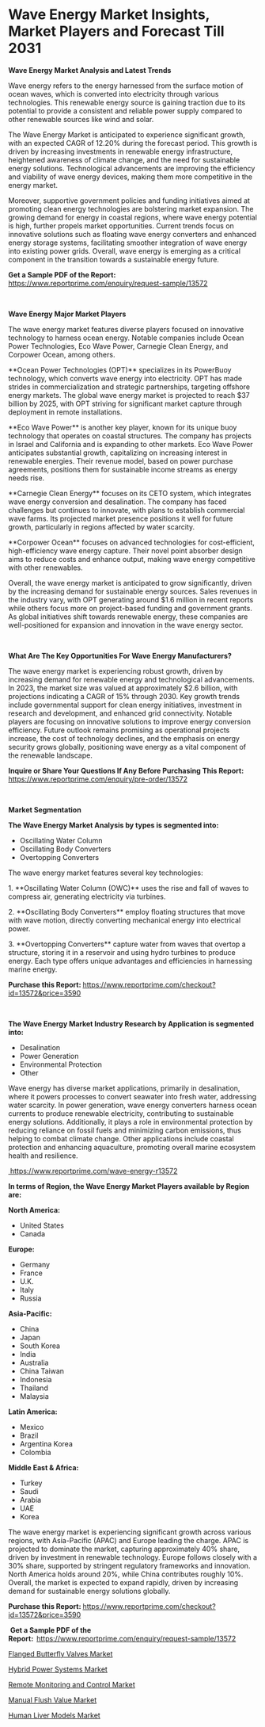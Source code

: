 <p><h1>Wave Energy Market Insights, Market Players and Forecast Till 2031</h1></p><p><strong>Wave Energy Market Analysis and Latest Trends</strong></p>
<p><p>Wave energy refers to the energy harnessed from the surface motion of ocean waves, which is converted into electricity through various technologies. This renewable energy source is gaining traction due to its potential to provide a consistent and reliable power supply compared to other renewable sources like wind and solar.</p><p>The Wave Energy Market is anticipated to experience significant growth, with an expected CAGR of 12.20% during the forecast period. This growth is driven by increasing investments in renewable energy infrastructure, heightened awareness of climate change, and the need for sustainable energy solutions. Technological advancements are improving the efficiency and viability of wave energy devices, making them more competitive in the energy market.</p><p>Moreover, supportive government policies and funding initiatives aimed at promoting clean energy technologies are bolstering market expansion. The growing demand for energy in coastal regions, where wave energy potential is high, further propels market opportunities. Current trends focus on innovative solutions such as floating wave energy converters and enhanced energy storage systems, facilitating smoother integration of wave energy into existing power grids. Overall, wave energy is emerging as a critical component in the transition towards a sustainable energy future.</p></p>
<p><strong>Get a Sample PDF of the Report:&nbsp;</strong> <a href="https://www.reportprime.com/enquiry/request-sample/13572?utm_campaign=1108&utm_medium=2&utm_source=Github&utm_content=ia&utm_term=29112024&utm_id=wave-energy">https://www.reportprime.com/enquiry/request-sample/13572</a></p>
<p>&nbsp;</p>
<p><strong>Wave Energy Major Market Players</strong></p>
<p><p>The wave energy market features diverse players focused on innovative technology to harness ocean energy. Notable companies include Ocean Power Technologies, Eco Wave Power, Carnegie Clean Energy, and Corpower Ocean, among others.</p><p>**Ocean Power Technologies (OPT)** specializes in its PowerBuoy technology, which converts wave energy into electricity. OPT has made strides in commercialization and strategic partnerships, targeting offshore energy markets. The global wave energy market is projected to reach $37 billion by 2025, with OPT striving for significant market capture through deployment in remote installations.</p><p>**Eco Wave Power** is another key player, known for its unique buoy technology that operates on coastal structures. The company has projects in Israel and California and is expanding to other markets. Eco Wave Power anticipates substantial growth, capitalizing on increasing interest in renewable energies. Their revenue model, based on power purchase agreements, positions them for sustainable income streams as energy needs rise.</p><p>**Carnegie Clean Energy** focuses on its CETO system, which integrates wave energy conversion and desalination. The company has faced challenges but continues to innovate, with plans to establish commercial wave farms. Its projected market presence positions it well for future growth, particularly in regions affected by water scarcity.</p><p>**Corpower Ocean** focuses on advanced technologies for cost-efficient, high-efficiency wave energy capture. Their novel point absorber design aims to reduce costs and enhance output, making wave energy competitive with other renewables.</p><p>Overall, the wave energy market is anticipated to grow significantly, driven by the increasing demand for sustainable energy sources. Sales revenues in the industry vary, with OPT generating around $1.6 million in recent reports while others focus more on project-based funding and government grants. As global initiatives shift towards renewable energy, these companies are well-positioned for expansion and innovation in the wave energy sector.</p></p>
<p>&nbsp;</p>
<p><strong>What Are The Key Opportunities For Wave Energy Manufacturers?</strong></p>
<p><p>The wave energy market is experiencing robust growth, driven by increasing demand for renewable energy and technological advancements. In 2023, the market size was valued at approximately $2.6 billion, with projections indicating a CAGR of 15% through 2030. Key growth trends include governmental support for clean energy initiatives, investment in research and development, and enhanced grid connectivity. Notable players are focusing on innovative solutions to improve energy conversion efficiency. Future outlook remains promising as operational projects increase, the cost of technology declines, and the emphasis on energy security grows globally, positioning wave energy as a vital component of the renewable landscape.</p></p>
<p><strong>Inquire or Share Your Questions If Any Before Purchasing This Report:</strong> <a href="https://www.reportprime.com/enquiry/pre-order/13572?utm_campaign=1108&utm_medium=2&utm_source=Github&utm_content=ia&utm_term=29112024&utm_id=wave-energy">https://www.reportprime.com/enquiry/pre-order/13572</a></p>
<p>&nbsp;</p>
<p><strong>Market Segmentation</strong></p>
<p><strong>The Wave Energy Market Analysis by types is segmented into:</strong></p>
<p><ul><li>Oscillating Water Column</li><li>Oscillating Body Converters</li><li>Overtopping Converters</li></ul></p>
<p><p>The wave energy market features several key technologies: </p><p>1. **Oscillating Water Column (OWC)** uses the rise and fall of waves to compress air, generating electricity via turbines.</p><p>2. **Oscillating Body Converters** employ floating structures that move with wave motion, directly converting mechanical energy into electrical power.</p><p>3. **Overtopping Converters** capture water from waves that overtop a structure, storing it in a reservoir and using hydro turbines to produce energy. Each type offers unique advantages and efficiencies in harnessing marine energy.</p></p>
<p><strong>Purchase this Report:&nbsp;</strong><a href="https://www.reportprime.com/checkout?id=13572&price=3590&utm_campaign=1108&utm_medium=2&utm_source=Github&utm_content=ia&utm_term=29112024&utm_id=wave-energy">https://www.reportprime.com/checkout?id=13572&price=3590</a></p>
<p>&nbsp;</p>
<p><strong>The Wave Energy Market Industry Research by Application is segmented into:</strong></p>
<p><ul><li>Desalination</li><li>Power Generation</li><li>Environmental Protection</li><li>Other</li></ul></p>
<p><p>Wave energy has diverse market applications, primarily in desalination, where it powers processes to convert seawater into fresh water, addressing water scarcity. In power generation, wave energy converters harness ocean currents to produce renewable electricity, contributing to sustainable energy solutions. Additionally, it plays a role in environmental protection by reducing reliance on fossil fuels and minimizing carbon emissions, thus helping to combat climate change. Other applications include coastal protection and enhancing aquaculture, promoting overall marine ecosystem health and resilience.</p></p>
<p><a href="https://www.reportprime.com/wave-energy-r13572?utm_campaign=1108&utm_medium=2&utm_source=Github&utm_content=ia&utm_term=29112024&utm_id=wave-energy">&nbsp;https://www.reportprime.com/wave-energy-r13572</a></p>
<p><strong>In terms of Region, the Wave Energy Market Players available by Region are:</strong></p>
<p>
    <p> <strong> North America: </strong>
        <ul>
            <li>United States</li>
            <li>Canada</li>
        </ul>
        </p> 
    <p> <strong> Europe: </strong>
        <ul>
            <li>Germany</li>
            <li>France</li>
            <li>U.K.</li>
            <li>Italy</li>
            <li>Russia</li>
        </ul>
        </p> 
    <p> <strong> Asia-Pacific: </strong>
        <ul>
            <li>China</li>
            <li>Japan</li>
            <li>South Korea</li>
            <li>India</li>
            <li>Australia</li>
            <li>China Taiwan</li>
            <li>Indonesia</li>
            <li>Thailand</li>
            <li>Malaysia</li>
        </ul>
        </p> 
    <p> <strong> Latin America: </strong>
        <ul>
            <li>Mexico</li>
            <li>Brazil</li>
            <li>Argentina Korea</li>
            <li>Colombia</li>
        </ul>
        </p> 
    <p> <strong> Middle East & Africa: </strong>
        <ul>
            <li>Turkey</li>
            <li>Saudi</li>
            <li>Arabia</li>
            <li>UAE</li>
            <li>Korea</li>
        </ul>
    </p>
    </p>
<p><p>The wave energy market is experiencing significant growth across various regions, with Asia-Pacific (APAC) and Europe leading the charge. APAC is projected to dominate the market, capturing approximately 40% share, driven by investment in renewable technology. Europe follows closely with a 30% share, supported by stringent regulatory frameworks and innovation. North America holds around 20%, while China contributes roughly 10%. Overall, the market is expected to expand rapidly, driven by increasing demand for sustainable energy solutions globally.</p></p>
<p><strong>Purchase this Report: </strong><a href="https://www.reportprime.com/checkout?id=13572&price=3590&utm_campaign=1108&utm_medium=2&utm_source=Github&utm_content=ia&utm_term=29112024&utm_id=wave-energy">https://www.reportprime.com/checkout?id=13572&price=3590</a></p>
<p>&nbsp;<strong>Get a Sample PDF of the Report:&nbsp;&nbsp;</strong><a href="https://www.reportprime.com/enquiry/request-sample/13572?utm_campaign=1108&utm_medium=2&utm_source=Github&utm_content=ia&utm_term=29112024&utm_id=wave-energy">https://www.reportprime.com/enquiry/request-sample/13572</a></p>
<p><strong></strong></p>
<p><p><a href="https://issuu.com/reportprime-2/docs/flanged-butterfly-valves-market-size-2030.pptx?utm_campaign=1108&utm_medium=2&utm_source=Github&utm_content=ia&utm_term=29112024&utm_id=wave-energy">Flanged Butterfly Valves Market</a></p><p><a href="https://www.linkedin.com/pulse/hybrid-power-systems-market-global-insights-regional-analysis-lgfsf?utm_campaign=1108&utm_medium=2&utm_source=Github&utm_content=ia&utm_term=29112024&utm_id=wave-energy">Hybrid Power Systems Market</a></p><p><a href="https://www.linkedin.com/pulse/decoding-remote-monitoring-control-market-signals-growth-glgdc?utm_campaign=1108&utm_medium=2&utm_source=Github&utm_content=ia&utm_term=29112024&utm_id=wave-energy">Remote Monitoring and Control Market</a></p><p><a href="https://issuu.com/reportprime-2/docs/manual-flush-value-market-size-2030.pptx?utm_campaign=1108&utm_medium=2&utm_source=Github&utm_content=ia&utm_term=29112024&utm_id=wave-energy">Manual Flush Value Market</a></p><p><a href="https://www.linkedin.com/pulse/human-liver-models-market-trends-strategic-insights-2024-irhze?utm_campaign=1108&utm_medium=2&utm_source=Github&utm_content=ia&utm_term=29112024&utm_id=wave-energy">Human Liver Models Market</a></p></p>